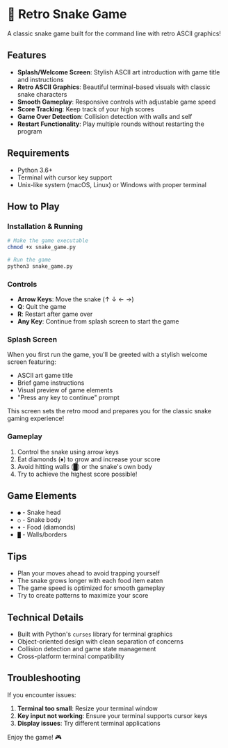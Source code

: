 # 🐍 Retro Snake Game

A classic snake game built for the command line with retro ASCII graphics!

## Features

- **Splash/Welcome Screen**: Stylish ASCII art introduction with game title and instructions
- **Retro ASCII Graphics**: Beautiful terminal-based visuals with classic snake characters
- **Smooth Gameplay**: Responsive controls with adjustable game speed
- **Score Tracking**: Keep track of your high scores
- **Game Over Detection**: Collision detection with walls and self
- **Restart Functionality**: Play multiple rounds without restarting the program

## Requirements

- Python 3.6+
- Terminal with cursor key support
- Unix-like system (macOS, Linux) or Windows with proper terminal

## How to Play

### Installation & Running

```bash
# Make the game executable
chmod +x snake_game.py

# Run the game
python3 snake_game.py
```

### Controls

- **Arrow Keys**: Move the snake (↑ ↓ ← →)
- **Q**: Quit the game
- **R**: Restart after game over
- **Any Key**: Continue from splash screen to start the game

### Splash Screen

When you first run the game, you'll be greeted with a stylish welcome screen featuring:
- ASCII art game title
- Brief game instructions
- Visual preview of game elements
- "Press any key to continue" prompt

This screen sets the retro mood and prepares you for the classic snake gaming experience!

### Gameplay

1. Control the snake using arrow keys
2. Eat diamonds (♦) to grow and increase your score
3. Avoid hitting walls (█) or the snake's own body
4. Try to achieve the highest score possible!

## Game Elements

- `●` - Snake head
- `○` - Snake body
- `♦` - Food (diamonds)
- `█` - Walls/borders

## Tips

- Plan your moves ahead to avoid trapping yourself
- The snake grows longer with each food item eaten
- The game speed is optimized for smooth gameplay
- Try to create patterns to maximize your score

## Technical Details

- Built with Python's `curses` library for terminal graphics
- Object-oriented design with clean separation of concerns
- Collision detection and game state management
- Cross-platform terminal compatibility

## Troubleshooting

If you encounter issues:

1. **Terminal too small**: Resize your terminal window
2. **Key input not working**: Ensure your terminal supports cursor keys
3. **Display issues**: Try different terminal applications

Enjoy the game! 🎮
